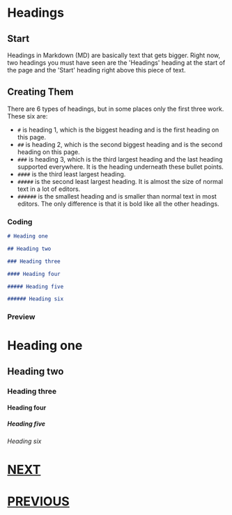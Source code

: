 # Headings

## Start

Headings in Markdown (MD) are basically text that gets bigger. Right now, two headings you must have seen are the 'Headings' heading at the start of the page and the 'Start' heading right above this piece of text.

## Creating Them

There are 6 types of headings, but in some places only the first three work. These six are:

- `#` is heading 1, which is the biggest heading and is the first heading on this page.
- `##` is heading 2, which is the second biggest heading and is the second heading on this page.
- `###` is heading 3, which is the third largest heading and the last heading supported everywhere. It is the heading underneath these bullet points.
- `####` is the third least largest heading.
- `#####` is the second least largest heading. It is almost the size of normal text in a lot of editors.
- `######` is the smallest heading and is smaller than normal text in most editors. The only difference is that it is bold like all the other headings.

### Coding

```markdown
# Heading one

## Heading two

### Heading three

#### Heading four

##### Heading five

###### Heading six
```

### Preview

# Heading one
## Heading two
### Heading three
#### Heading four
##### Heading five
###### Heading six

# [NEXT](2.%20Major-Formatting.md)

# [PREVIOUS](0.%20Some%20Words.md)